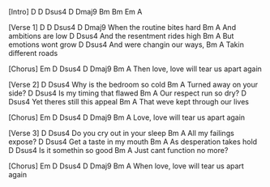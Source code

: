 [Intro]
D   D Dsus4 D Dmaj9 Bm Bm  Em    A

[Verse 1]
D                D Dsus4 D Dmaj9
When the routine bites hard
Bm                 A
And ambitions are low
D                Dsus4
And the resentment rides high
Bm                   A
But emotions wont grow
D                  Dsus4
And were changin our ways,
Bm                  A
Takin different roads

[Chorus]
Em    D    Dsus4 D    Dmaj9 Bm    A
Then love, love will tear us apart again

[Verse 2]
D                Dsus4
Why is the bedroom so cold
Bm                   A
Turned away on your side?
D                Dsus4
Is my timing that flawed
Bm                   A
Our respect run so dry?
D                Dsus4
Yet theres still this appeal
Bm                   A
That weve kept through our lives

[Chorus]
Em    D    Dsus4 D    Dmaj9 Bm    A
Love, love will tear us apart again

[Verse 3]
D                Dsus4
Do you cry out in your sleep
Bm                   A
All my failings expose?
D                Dsus4
Get a taste in my mouth
Bm                   A
As desperation takes hold
D                Dsus4
Is it somethin  so good
Bm                   A
Just cant function no more?

[Chorus]
Em    D    Dsus4 D    Dmaj9 Bm    A
When love, love will tear us apart again
